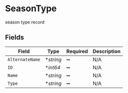 # SeasonType

season type record


## Fields

| Field              | Type               | Required           | Description        |
| ------------------ | ------------------ | ------------------ | ------------------ |
| `AlternateName`    | **string*          | :heavy_minus_sign: | N/A                |
| `ID`               | **int64*           | :heavy_minus_sign: | N/A                |
| `Name`             | **string*          | :heavy_minus_sign: | N/A                |
| `Type`             | **string*          | :heavy_minus_sign: | N/A                |